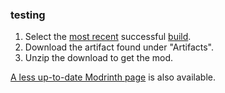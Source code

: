 ### testing
1. Select the [most recent](action.png) successful [build](https://github.com/auoeke/soulbound-armory/actions).
2. Download the artifact found under "Artifacts".
3. Unzip the download to get the mod.

[A less up-to-date Modrinth page](https://modrinth.com/mod/soulbound-armory) is also available.
